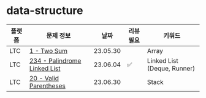 # data-structure
| 플랫폼 | 문제 정보 | 날짜       | 리뷰 필요 | 키워드   |
|-----|-----|----------|-------|-------|
| LTC | [1 - Two Sum](https://leetcode.com/problems/two-sum/description/) | 23.05.30 |       | Array |
| LTC | [234 - Palindrome Linked List](https://leetcode.com/problems/palindrome-linked-list/) | 23.06.04 | ✅     | Linked List (Deque, Runner) |
| LTC | [20 - Valid Parentheses](https://leetcode.com/problems/valid-parentheses/) | 23.06.30 |  | Stack |
